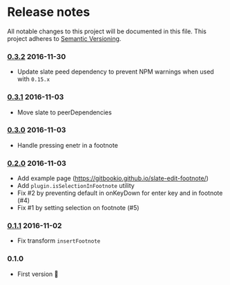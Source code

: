 # Release notes
All notable changes to this project will be documented in this file.
This project adheres to [Semantic Versioning](http://semver.org/).

### [0.3.2] 2016-11-30
  [0.3.2]: https://github.com/GitbookIO/slate-edit-footnote/compare/0.3.1...0.3.2

- Update slate peed dependency to prevent NPM warnings when used with `0.15.x`

### [0.3.1] 2016-11-03
  [0.3.1]: https://github.com/GitbookIO/slate-edit-footnote/compare/0.3.0...0.3.1

- Move slate to peerDependencies

### [0.3.0] 2016-11-03
  [0.3.0]: https://github.com/GitbookIO/slate-edit-footnote/compare/0.2.0...0.3.0

- Handle pressing enetr in a footnote

### [0.2.0] 2016-11-03
  [0.2.0]: https://github.com/GitbookIO/slate-edit-footnote/compare/0.1.1...0.2.0

- Add example page (https://gitbookio.github.io/slate-edit-footnote/)
- Add `plugin.isSelectionInFootnote` utility
- Fix #2 by preventing default in onKeyDown for enter key and in footnote (#4)
- Fix #1 by setting selection on footnote (#5)

### [0.1.1] 2016-11-02
  [0.1.1]: https://github.com/GitbookIO/slate-edit-footnote/compare/0.1.0...0.1.1

- Fix transform `insertFootnote`

### 0.1.0

- First version 👏
